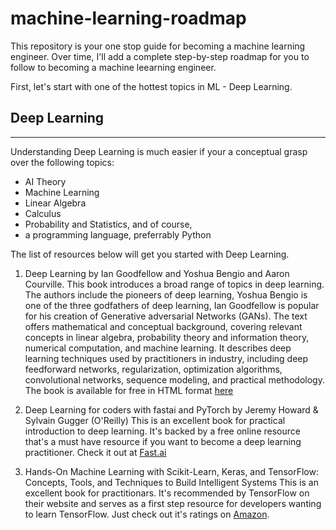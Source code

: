 # machine-learning-roadmap
This repository is your one stop guide for becoming a machine learning engineer. Over time, I'll add a complete step-by-step roadmap for you to follow to becoming a machine leearning engineer. 

First, let's start with one of the hottest topics in ML - Deep Learning. 

## Deep Learning
----------------

Understanding Deep Learning is much easier if your a conceptual grasp over the following topics: 
* AI Theory 
* Machine Learning 
* Linear Algebra
* Calculus
* Probability and Statistics, and of course,  
* a programming language, preferrably Python 

The list of resources below will get you started with Deep Learning. 

1. Deep Learning by Ian Goodfellow and Yoshua Bengio and Aaron Courville. 
This book introduces a broad range of topics in deep learning.  The authors include the pioneers of deep learning, Yoshua Bengio is one of the three godfathers of deep learning, Ian Goodfellow is popular for his creation of Generative adversarial Networks (GANs). The text offers mathematical and conceptual background, covering relevant concepts in linear algebra, probability theory and information theory, numerical computation, and machine learning. It describes deep learning techniques used by practitioners in industry, including deep feedforward networks, regularization, optimization algorithms, convolutional networks, sequence modeling, and practical methodology. The book is available for free in HTML format [here](https://www.deeplearningbook.org/) 

2. Deep Learning for coders with fastai and PyTorch by Jeremy Howard & Sylvain Gugger (O'Reilly)
This is an excellent book for practical introduction to deep learning. It's backed by a free online resource that's a must have resource if you want to become a deep learning practitioner. Check it out at [Fast.ai](https://www.fast.ai/)

3. Hands-On Machine Learning with Scikit-Learn, Keras, and TensorFlow: Concepts, Tools, and Techniques to Build Intelligent Systems 
This is an excellent book for practitionars. It's recommended by TensorFlow on their website and serves as a first step resource for developers wanting to learn TensorFlow. Just check out it's ratings on [Amazon](https://www.amazon.com/Hands-Machine-Learning-Scikit-Learn-TensorFlow/dp/1492032646/). 


